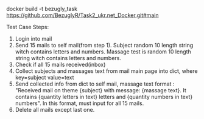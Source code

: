 docker build -t bezugly_task https://github.com/BezuglyR/Task2_ukr.net_Docker.git#main

Test Case Steps:
 1. Login into mail
 2. Send 15 mails to self mail(from step 1). Subject random 10 length string witch contains letters and numbers.
     Massage test is random 10 length string witch contains letters and numbers.
 3. Check if all 15 mails received(inbox)
 4. Collect subjects and massages text from mail main page into dict, where key=subject value=text
 5. Send collected info from dict to self mail, massage text format : "Received mail on theme {subject}
     with message: {massage text}. It contains {quantity letters in text} letters and {quantity numbers in text}
     numbers". In this format, must input for all 15 mails.
 6. Delete all mails except last one.
